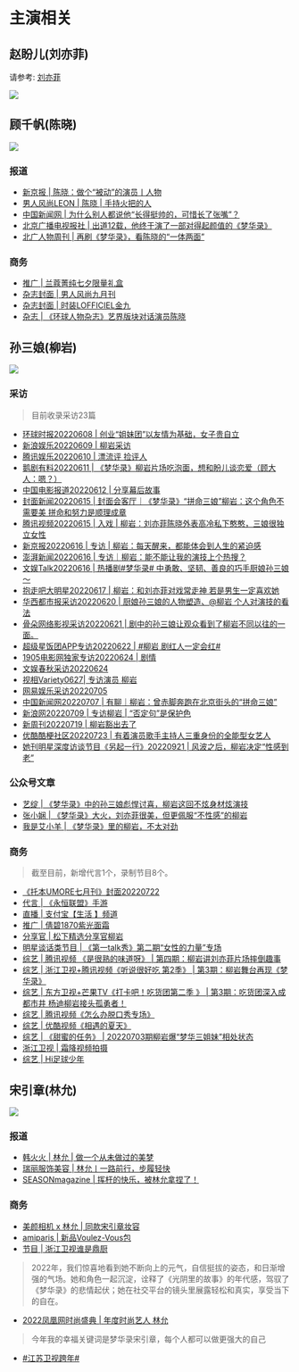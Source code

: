 # 主演相关


## 赵盼儿(刘亦菲)

请参考: [刘亦菲](/cc/reports.html)


![](/image/team/cat.jpg)


## 顾千帆(陈晓)
![](/image/team/zhuchuang/guqianfan.jpg)
### 报道

* [新京报 | 陈晓：做个“被动”的演员丨人物](https://m.bjnews.com.cn/detail/1662620192169449.html)
* [男人风尚LEON | 陈晓 | 手持火把的人](https://mp.weixin.qq.com/s?__biz=MjM5OTc2Njg4Mg==&mid=2650976084&idx=1&sn=c6694cc089a8306d4fe5652e5b49db00&chksm=bcc071598bb7f84f9c54897cd202565461fff21b8c9e65761aaabb32df082295ddb65ec4ddbd#rd)
* [中国新闻网 | 为什么别人都说他“长得挺帅的，可惜长了张嘴”？](https://mp.weixin.qq.com/s/2_YhFn-X_SAkMhArB--lMQ)
* [北京广播电视报社 | 出道12载，他终于演了一部对得起颜值的《梦华录》](https://mp.weixin.qq.com/s/2bFbj9g8VLysvV6uNGdJag)
* [北广人物周刊 | 再刷《梦华录》，看陈晓的“一体两面”](https://mp.weixin.qq.com/s/-3yz4nVxxew6Xipn-ioNTA)

### 商务

* [推广 | 兰蔻菁纯七夕限量礼盒](https://m.weibo.cn/1295950295/4794847141829598)
* [杂志封面 | 男人风尚九月刊](https://m.weibo.cn/status/4808194663385894)
* [杂志封面 | 时装LOFFICIEL金九](https://m.weibo.cn/1232221900/4815456675826769)
* [杂志 | 《环球人物杂志》艺界版块对话演员陈晓](https://m.weibo.cn/1647688972/4814259285920580)



## 孙三娘(柳岩)
![](/image/team/zhuchuang/sanniang.jpg)

### 采访

> 目前收录采访23篇

* [环球时报20220608 | 创业“姐妹团”以友情为基础，女子贵自立](https://weibo.com/7442413095/LwJZiBNQ7)
* [新浪娱乐20220609 | 柳岩采访](https://video.h5.weibo.cn/1034:4778505557442658/4778508808884996)
* [腾讯娱乐20220610 | 漂流评 捡评人](https://weibo.com/3182423937/Lx2Bb0Taq)
* [鹅剧有料20220611 | 《梦华录》柳岩片场吃泡面，想和盼儿谈恋爱（顾大人：嗯？）](https://video.weibo.com/show?fid=1034:4779193251332190)
* [中国电影报道20220612 | 分享幕后故事](https://weibo.com/1261788454/LxoRao9K4)
* [封面新闻20220615 | 封面会客厅｜《梦华录》“拼命三娘”柳岩：这个角色不需要美 拼命和努力是顺理成章](https://new.qq.com/rain/a/20220615A04YUV00)
* [腾讯视频20220615 | 入戏 | 柳岩：刘亦菲陈晓外表高冷私下憨憨，三娘很独立女性](https://v.qq.com/x/cover/6q6xn0f30eicfg6/l004338hhzr.html?n_version=2021)
* [新京报20220616 | 专访 | 柳岩：每天醒来，都能体会到人生的紧迫感](https://www.bjnews.com.cn/detail/1655369203169133.html)
* [澎湃新闻20220616 | 专访｜柳岩：能不能让我的演技上个热搜？](https://new.qq.com/rain/a/20220616A06ZHA00)
* [文娱Talk20220616 | 热播剧#梦华录# 中勇敢、坚韧、善良的巧手厨娘孙三娘～](https://weibo.com/5082969466/Ly105jU6S)
* [抱走吧大明星20220617  | 柳岩：和刘亦菲对戏常走神 若是男生一定喜欢她](https://weibo.com/3885352271/Ly6SUlGEJ)
* [华西都市报采访20220620 | 厨娘孙三娘的人物塑造、@柳岩 个人对演技的看法](https://weibo.com/5164994330/Lz2Yk0xdV)
* [骨朵网络影视采访20220621 | 剧中的孙三娘让观众看到了柳岩不同以往的一面。](https://weibo.com/3840084769/LyLx44Gse)
* [超级星饭团APP专访20220622 | #柳岩 剧红人一定会红# ](https://weibo.com/5590124843/LySue2CbE)
* [1905电影网独家专访20220624 | 剧情](https://weibo.com/1635270132/LzbUAjIc9)
* [文娱春秋采访20220624](https://new.qq.com/rain/a/20220624A07YR500)
* [视相Variety0627| 专访演员 柳岩](https://m.weibo.cn/status/4785073889215469?sourceType=weixin&from=10CA095060&wm=9006_2001&featurecode=newtitle)
* [网易娱乐采访20220705](https://video.weibo.com/show?fid=1034:4787938320646181)
* [中国新闻网20220707 | 有聊｜柳岩：曾赤脚奔跑在北京街头的“拼命三娘”](https://www.chinanews.com.cn/cul/2022/07-07/9798072.shtml)
* [新浪网20220709 | 专访柳岩 | “否定句”是保护色](https://k.sina.com.cn/article_3725773862_de12cc260270179wm.html)
* [新周刊20220719 | 柳岩豁出去了](https://mp.weixin.qq.com/s/V_DKUi8QYpjIcK6JLpmf_w)
* [优酷酷梗社区20220723 | 有着演员歌手主持人三重身份的全能型女艺人](https://weibo.com/7724941726/LDEwwvlTQ)
* [她刊明星深度访谈节目《另起一行》20220921 | 风波之后，柳岩决定“性感到老”](https://mp.weixin.qq.com/s/GAkAJaX4mPWqQu4AN-S-qQ)


### 公众号文章

* [艺绽 | 《梦华录》中的孙三娘彪悍讨喜，柳岩这回不炫身材炫演技](https://mp.weixin.qq.com/s/rs_Uz6_cAP0sgPAAFWYxxw)
* [张小娴 | 《梦华录》大火，刘亦菲很美，但更佩服“不性感”的柳岩](https://mp.weixin.qq.com/s/3CLhVF5kSTUZxDtBlMmiFg)
* [我是艾小羊 | 《梦华录》里的柳岩，不太对劲](https://mp.weixin.qq.com/s/DJZUADwKzyT1K5EPQOkc7w)

### 商务

 >截至目前，新增代言1个，录制节目8个。

* [《托本UMORE七月刊》封面20220722](https://weibo.com/7155086338/LDrNPzwAI)
* [代言 | 《永恒联盟》手游](https://m.weibo.cn/5164994330/4809313871201714)
* [直播 | 支付宝【生活 】频道]( https://m.weibo.cn/1644461042/4792537128109504)
* [推广 | 倩碧1870紫光面霜](https://m.weibo.cn/1689210504/4800863871437409)
* [分享官 | 松下精选分享官柳岩](https://weibo.com/5164994330/M2ExSANZS)
* [明星谈话类节目 | 《第一talk秀》第二期“女性的力量”专场](https://video.weibo.com/show?fid=1034:4785995204460553)
* [综艺 | 腾讯视频 《是很熟的味道呀》 | 第四期：柳岩讲刘亦菲片场摔倒趣事](https://m.v.qq.com/x/m/play?vid=j0043hbfdyj&cid=mzc0020055dn33d&url_from=share&second_share=0&share_from=copy)
* [综艺 | 浙江卫视+腾讯视频《听说很好吃 第2季》 | 第3期：柳岩舞台再现《梦华录》](https://v.qq.com/x/cover/mzc00200uraragr/l00442vcry7.html)
* [综艺 | 东方卫视+芒果TV《打卡吧！吃货团第二季 》 | 第3期：吃货团深入成都市井 杨迪柳岩接头孤勇者！](https://www.mgtv.com/b/463931/17256662.html)
* [综艺 | 腾讯视频《怎么办脱口秀专场》](https://m.weibo.cn/status/4806109266710562)
* [综艺 | 优酷视频《相遇的夏天》](https://m.weibo.cn/7283265620/4808921736548573)
* [综艺 | 《甜蜜的任务》 | 20220703期柳岩爆“梦华三姐妹”相处状态 ](https://m.mgtv.com/b/419406/16848838.html)
* [浙江卫视 | 霜降视频拍摄](https://m.weibo.cn/1288369910/4827647341494350)
* [综艺 | Hi足球少年 ](https://weibo.com/1644461042/McqnS6G4x)


## 宋引章(林允)
![](/image/team/zhuchuang/yinzhang.jpg)

### 报道

* [韩火火 | 林允 | 做一个从未做过的美梦](https://mp.weixin.qq.com/s/D7twxBQNFuwJE55XxwkeZQ)
* [瑞丽服饰美容 | 林允丨一路前行，步履轻快](https://mp.weixin.qq.com/s/-8arRbkPv0syu1ap4Ei85w)
* [SEASONmagazine | 挥杆的快乐，被林允拿捏了！](https://mp.weixin.qq.com/s/NRRacuoqyPniJNR9Fc-xoQ)

### 商务

* [美颜相机 x 林允 | 同款宋引章妆容](https://m.weibo.cn/2934128200/4783461695750195)
* [amiparis | 新品Voulez-Vous包](https://weibo.com/6568401638/MjznP8KbG?pagetype=profilefeed)
* [节目 | 浙江卫视谁是鼎厨](https://weibo.com/7520469728/MjQWsAlFv)
> 2022年，我们惊喜地看到她不断向上的元气，自信挺拔的姿态，和日渐增强的气场。她和角色一起沉淀，诠释了《光阴里的故事》的年代感，驾驭了《梦华录》的悲情起伏；她在社交平台的镜头里展露轻松和真实，享受当下的自在。
* [2022凤凰网时尚盛典 | 年度时尚艺人 林允](https://weibo.com/2162418640/MkuVHrWRT)
> 今年我的幸福关键词是梦华录宋引章，每个人都可以做更强大的自己
* [#江苏卫视跨年#](https://weibo.com/2646681810/MlcdysXcH)
